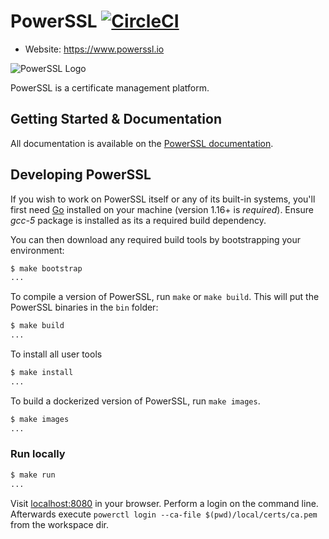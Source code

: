 # PowerSSL [![CircleCI](https://circleci.com/gh/powerssl/powerssl.svg?style=svg&circle-token=572c8a8bf77274579537593224433d5de2a0bf09)](https://circleci.com/gh/powerssl/powerssl)

- Website: https://www.powerssl.io

![PowerSSL Logo](https://docs.powerssl.io/assets/images/powerssl.png)

PowerSSL is a certificate management platform.

Getting Started & Documentation
-------------------------------

All documentation is available on the [PowerSSL documentation](https://docs.powerssl.io).

Developing PowerSSL
-------------------

If you wish to work on PowerSSL itself or any of its built-in systems, you'll
first need [Go](https://www.golang.org) installed on your machine (version
1.16+ is *required*). Ensure *gcc-5* package is installed as its a required build dependency.

You can then download any required build tools by bootstrapping your environment:

 ```sh
$ make bootstrap
...
```

To compile a version of PowerSSL, run `make` or `make build`.
This will put the PowerSSL binaries in the `bin` folder:

```sh
$ make build
...
```

To install all user tools
```sh
$ make install
...
```

To build a dockerized version of PowerSSL, run `make images`.

```sh
$ make images
...
```

### Run locally

```sh
$ make run
...
```

Visit [localhost:8080](http://localhost:8080) in your browser.
Perform a login on the command line.
Afterwards execute `powerctl login --ca-file $(pwd)/local/certs/ca.pem` from the workspace dir.
